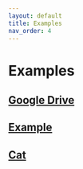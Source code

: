 ```yaml
---
layout: default
title: Examples
nav_order: 4
---
```

# Examples

## [Google Drive](./google-drive)
## [Example](./example)
## [Cat](./cat)